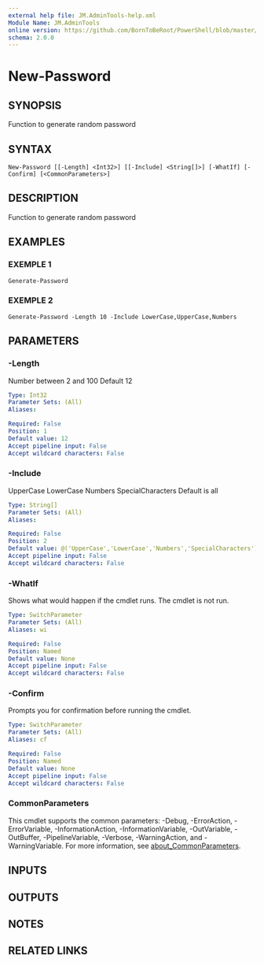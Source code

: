 ```yaml
---
external help file: JM.AdminTools-help.xml
Module Name: JM.AdminTools
online version: https://github.com/BornToBeRoot/PowerShell/blob/master/Documentation/Function/Get-WindowsProductKey.README.md
schema: 2.0.0
---
```


# New-Password

## SYNOPSIS
Function to generate random password

## SYNTAX

```
New-Password [[-Length] <Int32>] [[-Include] <String[]>] [-WhatIf] [-Confirm] [<CommonParameters>]
```

## DESCRIPTION
Function to generate random password

## EXAMPLES

### EXEMPLE 1
```
Generate-Password
```

### EXEMPLE 2
```
Generate-Password -Length 10 -Include LowerCase,UpperCase,Numbers
```

## PARAMETERS

### -Length
Number between 2 and 100
Default 12

```yaml
Type: Int32
Parameter Sets: (All)
Aliases:

Required: False
Position: 1
Default value: 12
Accept pipeline input: False
Accept wildcard characters: False
```

### -Include
UpperCase
LowerCase
Numbers
SpecialCharacters
Default is all

```yaml
Type: String[]
Parameter Sets: (All)
Aliases:

Required: False
Position: 2
Default value: @('UpperCase','LowerCase','Numbers','SpecialCharacters')
Accept pipeline input: False
Accept wildcard characters: False
```

### -WhatIf
Shows what would happen if the cmdlet runs.
The cmdlet is not run.

```yaml
Type: SwitchParameter
Parameter Sets: (All)
Aliases: wi

Required: False
Position: Named
Default value: None
Accept pipeline input: False
Accept wildcard characters: False
```

### -Confirm
Prompts you for confirmation before running the cmdlet.

```yaml
Type: SwitchParameter
Parameter Sets: (All)
Aliases: cf

Required: False
Position: Named
Default value: None
Accept pipeline input: False
Accept wildcard characters: False
```

### CommonParameters
This cmdlet supports the common parameters: -Debug, -ErrorAction, -ErrorVariable, -InformationAction, -InformationVariable, -OutVariable, -OutBuffer, -PipelineVariable, -Verbose, -WarningAction, and -WarningVariable. For more information, see [about_CommonParameters](http://go.microsoft.com/fwlink/?LinkID=113216).

## INPUTS

## OUTPUTS

## NOTES

## RELATED LINKS
